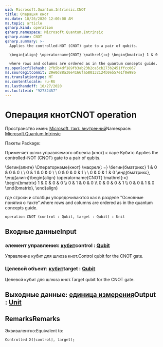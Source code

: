 ```yaml
---
uid: Microsoft.Quantum.Intrinsic.CNOT
title: Операция кнот
ms.date: 10/26/2020 12:00:00 AM
ms.topic: article
qsharp.kind: operation
qsharp.namespace: Microsoft.Quantum.Intrinsic
qsharp.name: CNOT
qsharp.summary: >-
  Applies the controlled-NOT (CNOT) gate to a pair of qubits.

  \begin{align} \operatorname{CNOT} \mathrel{:=} \begin{bmatrix} 1 & 0 & 0 & 0 \\\\ 0 & 1 & 0 & 0 \\\\ 0 & 0 & 0 & 1 \\\\ 0 & 0 & 1 & 0 \end{bmatrix}, \end{align}

  where rows and columns are ordered as in the quantum concepts guide.
ms.openlocfilehash: 2fb5b4df189fb3ab23b2ca5cb273b2451ffcc067
ms.sourcegitcommit: 29e0d88a30e4166fa580132124b0eb57e1f0e986
ms.translationtype: MT
ms.contentlocale: ru-RU
ms.lasthandoff: 10/27/2020
ms.locfileid: "92732457"
---
```

# <a name="cnot-operation"></a><span data-ttu-id="27328-102">Операция кнот</span><span class="sxs-lookup"><span data-stu-id="27328-102">CNOT operation</span></span>

<span data-ttu-id="27328-103">Пространство имен: [Microsoft. такт. внутренний](xref:Microsoft.Quantum.Intrinsic)</span><span class="sxs-lookup"><span data-stu-id="27328-103">Namespace: [Microsoft.Quantum.Intrinsic](xref:Microsoft.Quantum.Intrinsic)</span></span>

<span data-ttu-id="27328-104">Пакеты [](https://nuget.org/packages/)</span><span class="sxs-lookup"><span data-stu-id="27328-104">Package: [](https://nuget.org/packages/)</span></span>


<span data-ttu-id="27328-105">Применяет шлюз управляемого объекта (кнот) к паре Кубитс.</span><span class="sxs-lookup"><span data-stu-id="27328-105">Applies the controlled-NOT (CNOT) gate to a pair of qubits.</span></span>

<span data-ttu-id="27328-106">\бегин{алигн} \Операторнаме{кнот} \масрел{: =} \бегин{бматрикс} 1 & 0 & 0 & 0 \\ \\ 0 & 1 & 0 & 0 \\ \\ 0 & 0 & 0 & 1 \\ \\ 0 & 0 & 1 & 0 \енд{бматрикс}, \енд{алигн}</span><span class="sxs-lookup"><span data-stu-id="27328-106">\begin{align} \operatorname{CNOT} \mathrel{:=} \begin{bmatrix} 1 & 0 & 0 & 0 \\\\ 0 & 1 & 0 & 0 \\\\ 0 & 0 & 0 & 1 \\\\ 0 & 0 & 1 & 0 \end{bmatrix}, \end{align}</span></span>

<span data-ttu-id="27328-107">где строки и столбцы упорядочиваются как в разделе "Основные понятия о такте".</span><span class="sxs-lookup"><span data-stu-id="27328-107">where rows and columns are ordered as in the quantum concepts guide.</span></span>

```qsharp
operation CNOT (control : Qubit, target : Qubit) : Unit
```


## <a name="input"></a><span data-ttu-id="27328-108">Входные данные</span><span class="sxs-lookup"><span data-stu-id="27328-108">Input</span></span>

### <a name="control--qubit"></a><span data-ttu-id="27328-109">элемент управления: [кубит](xref:microsoft.quantum.lang-ref.qubit)</span><span class="sxs-lookup"><span data-stu-id="27328-109">control : [Qubit](xref:microsoft.quantum.lang-ref.qubit)</span></span>

<span data-ttu-id="27328-110">Управление кубит для шлюза кнот.</span><span class="sxs-lookup"><span data-stu-id="27328-110">Control qubit for the CNOT gate.</span></span>


### <a name="target--qubit"></a><span data-ttu-id="27328-111">Целевой объект: [кубит](xref:microsoft.quantum.lang-ref.qubit)</span><span class="sxs-lookup"><span data-stu-id="27328-111">target : [Qubit](xref:microsoft.quantum.lang-ref.qubit)</span></span>

<span data-ttu-id="27328-112">Целевой кубит для шлюза кнот.</span><span class="sxs-lookup"><span data-stu-id="27328-112">Target qubit for the CNOT gate.</span></span>



## <a name="output--unit"></a><span data-ttu-id="27328-113">Выходные данные: [единица измерения](xref:microsoft.quantum.lang-ref.unit)</span><span class="sxs-lookup"><span data-stu-id="27328-113">Output : [Unit](xref:microsoft.quantum.lang-ref.unit)</span></span>



## <a name="remarks"></a><span data-ttu-id="27328-114">Remarks</span><span class="sxs-lookup"><span data-stu-id="27328-114">Remarks</span></span>

<span data-ttu-id="27328-115">Эквивалентно:</span><span class="sxs-lookup"><span data-stu-id="27328-115">Equivalent to:</span></span>

```qsharp
Controlled X([control], target);
```